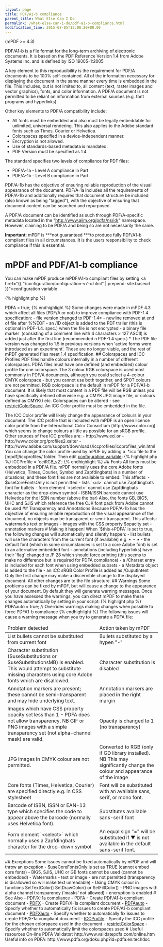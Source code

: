 ```yaml
---
layout: page
title: PDF/A1-b compliance
parent_title: What Else Can I Do
permalink: /what-else-can-i-do/pdf-a1-b-compliance.html
modification_time: 2015-08-05T12:00:20+00:00
---
```


(mPDF >= 4.3)

PDF/A1-b is a file format for the long-term archiving of electronic documents. It is based on the PDF Reference Version
1.4 from Adobe Systems Inc. and is defined by ISO 19005-1:2005

A key element to this reproducibility is the requirement for PDF/A documents to be 100% self-contained. All of the 
information necessary for displaying the document in the same manner every time is embedded in the file. This includes, 
but is not limited to, all content (text, raster images and vector graphics), fonts, and color information. A PDF/A 
document is not permitted to be reliant on information from external sources (e.g. font programs and hyperlinks).

Other key elements to PDF/A compatibility include:

- All fonts must be embedded and also must be legally embeddable for unlimited, universal rendering. This also applies 
  to the Adobe standard fonts such as Times, Courier or Helvetica.
- Colorspaces specified in a device-independent manner.
- Encryption is not allowed.
- Use of standards-based metadata is mandated.
- PDF Version must be specified as 1.4

The standard specifies two levels of compliance for PDF files:

- PDF/A-1a - Level A compliance in Part
- PDF/A-1b - Level B compliance in Part

PDF/A-1b has the objective of ensuring reliable reproduction of the visual appearance of the document. 
PDF/A-1a includes all the requirements of PDF/A-1b and additionally requires that document structure be included 
(also known as being "tagged"), with the objective of ensuring that document content can be searched and repurposed.

A PDF/A document can be identified as such through PDF/A-specific metadata located in the "http://www.aiim.org/pdfa/ns/id/" 
namespace. However, claiming to be PDF/A and being so are not necessarily the same.

**Important**: mPDF is ***not guaranteed ***to produce fully PDF/A1-b compliant files in all circumstances. 
It is the users responsibility to check compliance if this is essential.

# mPDF and PDF/A1-b compliance

You can make mPDF produce mPDF/A1-b compliant files by setting 
<a href="{{ "/configuration/configuration-v7-x.html" | prepend: site.baseurl }}">configuration variable</a>

{% highlight php %}
<?php

$mpdf->PDFA = true;
{% endhighlight %}

Some changes were made in mPDF 4.3 which affect all files (PDF/A or not) to improve compliance with PDF-1.4 specification:

- file version changed to PDF-1.4*
- newline removed at end of file after %%EOF
- an /ID object is added to the PDF trailer (this is optional in PDF-1.4. spec.) when the file is not encrypted
- a binary file marker  (consisting of a comment line with 4 characters &gt; 127 ASCII) is added just after the first 
  line (recommended n PDF-1.4 spec.)

* The PDF file version was changed to 1.5 in previous versions when 'active forms were introduced as an experiment'.
These are no longer viable, and the rest of mPDF generated files meet 1.4 specification.

## Colorspaces and ICC Profiles

PDF files handle colours internally in a number of different colorspaces. PDFA files must have one defined 
(and embedded) colour profile for one colorspace.

The 3 colour RGB colorspace is used most commonly in PDF/A documents, although you could select a 4-colour 
CMYK colorspace - but you cannot use both together, and SPOT colours are not permitted. RGB colorpsace is the 
default in mPDF for a PDF/A1-b document.

It is likely that most content in a PDF file will be RGB unless you have specifically defined otherwise e.g. a 
CMYK JPG image file, or colours defined as CMYK() etc.

Colorspaces can be altered - see 
<a href="{{ "/reference/mpdf-variables/restrictcolorspace.html" | prepend: site.baseurl }}">restrictColorSpace</a>.

An ICC Color profile must be embedded in the file.

<ul> </li>
</ul>

The ICC Color profile will likely change the appearance of colours in your document. The ICC profile that is 
included with mPDF is an open licence color profile from the International Color Consortium (http://www.color.org) 
which seems to change colours a little as possible for an sRGB profile. Other sources of free ICC profiles are:

- http://www.eci.or
- http://www.color.org/profiles2.xalter
- http://www.adobe.com/support/downloads/iccprofiles/iccprofiles_win.html

You can change the color profile used by mPDF by adding a 
<span class="filename">*.icc</span> file to the <span class="filename">[mpdf]/iccprofiles/</span> folder. 
Then edit <a href="{{ "/configuration/configuration-v7-x.html" | prepend: site.baseurl }}">configuration variable</a>:

{% highlight php %}
<?php

$mpdf->ICCProfile = 'eciRGB_v2';
{% endhighlight %}

## Fonts

All fonts must be embedded in a PDF/A file. mPDF normally uses the core Adobe fonts (Helvetica, Times, Courier, 
Symbol and Zapfdingbats) in a number of situations, and these font files are not available to embed. This affects:

- <span class="parameter">$useCoreFontsOnly</span> is not permitted
- lists `&lt;ul&gt;` cannot use Zapfdingbats font for bullets
- form element `&lt;select&gt;` cannot use Zapfdingbats character as the drop-down symbol
- ISBN/ISSN barcode cannot use Helvetica for the ISBN number (above the bar)

Also, the fonts GB, BIG5, UHC and SJIS which reference the free CJK font pack from Adobe cannot be used

## Transparency and Annotations

Because PDF/A-1b has the objective of ensuring reliable reproduction of the visual appearance of the document, 
no objects may be transparent or semi-transparent. This affects:

watermarks text or images
- images with the CSS property <span class="parameter">$opacity</span> set
- annotation markers

# Making it happen!

When `$this->PDFA` is set to true, the following changes will automatically and silently happen:

- list bullets will use the characters from the current font (if available) e.g. • ⚬ ▪ 
- the default font (which in some circumstances is set to a core Adobe font) is set to an alternative embedded font
- annotations (including hyperlinks) have their 'flag' changed to /F 28 which should force printing (this seems to make 
  no difference but is required for PDFA compliance)
- a /Charset entry is included for each font when using embedded subsets
- a Metadata object is added to the file 
- an ICC sRGB Color Profile is added as /OuputIntent

Only the first change may make a discernible change to the displayed document. All other changes are to the file structure.

## Warnings

Some problems can be fixed by mPDF, but will cause a change to the appearance of your document. By default they will 
generate warning messages. Once you have assessed the warnings, you can direct mPDF to make these changes automatically 
by setting in your script:

{% highlight php %}
<?php

$mpdf->PDFAauto = true; // Overrides warnings making changes when possible to force PDFA1-b compliance
{% endhighlight %}

The following issues will cause a warning message when you try to generate a PDFA file:

<table class="table">
    <thead>
        <tr>
            <td>Problem detected</td>
            <td>Action taken by mPDF</td>
        </tr>
    </thead>
    <tbody>
        <tr>
            <td>List bullets cannot be substituted from current font</td>
            <td>Bullets substituted by a hypen "-"</td>
        </tr>
        <tr>
            <td>

                Character substitution (<span class="parameter">$useSubstitutions</span> or 
                <span class="parameter">$useSubstitutionsMB</span>) is enabled. This would attempt to substitute 
                missing characters using core Adobe fonts which are disallowed.

            </td>
            <td>Character substitution is disabled

            </td>
        </tr>
        <tr>
            <td>Annotation markers are present; these cannot be semi-transparent and may hide underlying text.</td>
            <td>Annotation markers are placed in the right margin</td>
        </tr>
        <tr>
            <td>

                Images which have CSS property opacity set less than 1 - PDFA does not allow transparency. NB GIF or 
                PNG images with a simple transparency set (not alpha-channel mask) are valid.

            </td>
            <td>Opacity is changed to 1 (no transparency)</td>
        </tr>
        <tr>
            <td>JPG images in CMYK colour are not permitted.</td>
            <td>

                Converted to RGB (only if GD library installed). NB This may significantly change the colour and 
                appearance of the image

            </td>
        </tr>
        <tr>
            <td>Core fonts (Times, Helvetica, Courier) are specified directly e.g. in CSS stylesheet</td>
            <td>Font will be substituted with an available sans, serif, or mono font.</td>
        </tr>
        <tr>
            <td>Barcode of ISBN, ISSN or EAN-13 type which specifies the code to appear above the barcode 
                (normally uses Helvetica font).</td>
            <td>Substitutes available sans-serif font</td>
        </tr>
        <tr>
            <td>Form element `&lt;select&gt;` which normally uses a Zapfdingbats character for the drop-down symbol.</td>
            <td>An equal sign "=" will be substituted if ▼ is not available in the default sans-serif font.</td>
        </tr>
    </tbody>
</table>


## Exceptions

Some issues cannot be fixed automatically by mPDF and will throw an exception

- <span class="parameter">$useCoreFontsOnly</span> is set as <span class="smallblock">TRUE</span> (cannot embed core fonts)
- BIG5, SJIS, UHC or GB fonts cannot be used (cannot be embedded)
- Watermarks - text or image - are not permitted (transparency is disallowed so will make text unreadable)
- Using CMYK colour in functions SetTextColor() SetDrawColor() or SetFillColor()
- PNG images with alpha channel transparency ('masks' not allowed)
- encryption is enabled

# See Also

- <a href="{{ "/what-else-can-i-do/pdf-x-1a-compliance.html" | prepend: site.baseurl }}">PDF/X-1a compliance</a>
- <a href="{{ "/reference/mpdf-variables/pdfa.html" | prepend: site.baseurl }}">PDFA</a> - Create PDF/A1-b compliant document
- <a href="{{ "/reference/mpdf-variables/pdfx.html" | prepend: site.baseurl }}">PDFX</a> - Create PDF/X-1a compliant document
- <a href="{{ "/reference/mpdf-variables/pdfaauto.html" | prepend: site.baseurl }}">PDFAauto</a> - Specify whether to automatically fix issues to create PDF/A1-b compliant document
- <a href="{{ "/reference/mpdf-variables/pdfxauto.html" | prepend: site.baseurl }}">PDFXauto</a> - Specify whether to automatically fix issues to create PDF/X-1a compliant document
- <a href="{{ "/reference/mpdf-variables/iccprofile.html" | prepend: site.baseurl }}">ICCProfile</a> - Specify the ICC profile for the chosen colorspace used in the document
- <a href="{{ "/reference/mpdf-variables/restrictcolorspace.html" | prepend: site.baseurl }}">restrictColorSpace</a> - Specify whether to automatically limit the colorspaces used

# Useful resources

On-line PDFA Validator: http://www.validatepdfa.com/online.htm

Useful info on PDFA: http://www.pdfa.org/doku.php?id=pdfa:en:techdoc

